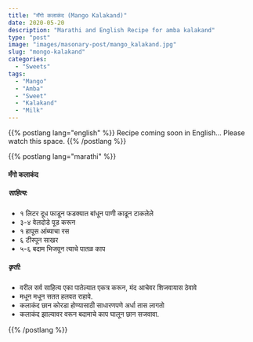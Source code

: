 ```yaml
---
title: "मँगो कलाकंद (Mango Kalakand)"
date: 2020-05-20
description: "Marathi and English Recipe for amba kalakand"
type: "post"
image: "images/masonary-post/mango_kalakand.jpg"
slug: "mongo-kalakand"
categories: 
  - "Sweets"
tags:
  - "Mango"
  - "Amba"
  - "Sweet"
  - "Kalakand"
  - "Milk"
---
```


{{% postlang lang="english" %}} 
 Recipe coming soon in English... Please watch this space. 
 {{% /postlang %}}






{{% postlang lang="marathi" %}}


#### मँगो कलाकंद



##### साहित्य:
- १ लिटर दूध फाडून फडक्यात बांधून पाणी काढून टाकलेले 
- ३-४ वेलदोडे पूड करून 
- १ हापूस आंब्याचा रस 
- ६ टीस्पून साखर 
- ५-६ बदाम भिजवून त्याचे पातळ काप 

##### कृती: 


- वरील सर्व साहित्य एका पातेल्यात एकत्र करून, मंद आचेवर शिजवायास ठेवावे 
- मधून मधून सतत हलवत राहावे.
- कलाकंद छान कोरडा होण्यासाठी साधारणपणे अर्धा तास लागतो 
- कलाकंद झाल्यावर वरून बदामाचे काप घालून छान सजवावा. 

 {{% /postlang %}}
